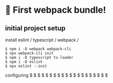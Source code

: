 # 🚀 First webpack bundle!

## initial project setup

install eslint / typescript / webpack /

```
$ npm i -D webpack webpack-cli
$ npx webpack-cli init
$ npm i -D typescript ts-loader
$ npm i -D eslint
$ npx eslint --init

```

configuring
$
$
$
$
$
$
$
$
$
$
$
$
$
$
$
$
$
$
$
$
